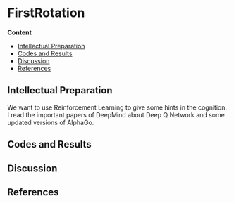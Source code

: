 # FirstRotation 
**Content**
- [Intellectual Preparation](#intelectual-preparation)
- [Codes and Results](#codes-and-main-results)
- [Discussion](#discussion)
- [References](#references)

## Intellectual Preparation
  We want to use Reinforcement Learning to give some hints in the cognition. I read the important papers of DeepMind about Deep Q Network and some updated versions of AlphaGo.     




## Codes and Results





## Discussion






## References














